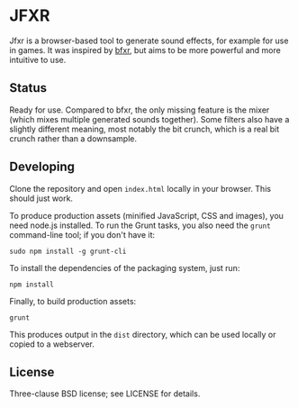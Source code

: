 JFXR
====

Jfxr is a browser-based tool to generate sound effects, for example for use in
games. It was inspired by [bfxr](http://www.bfxr.net/), but aims to be more
powerful and more intuitive to use.

Status
------

Ready for use. Compared to bfxr, the only missing feature is the mixer (which
mixes multiple generated sounds together). Some filters also have a slightly
different meaning, most notably the bit crunch, which is a real bit crunch
rather than a downsample.

Developing
----------

Clone the repository and open `index.html` locally in your browser. This should
just work.

To produce production assets (minified JavaScript, CSS and images), you need
node.js installed. To run the Grunt tasks, you also need the `grunt`
command-line tool; if you don't have it:

    sudo npm install -g grunt-cli

To install the dependencies of the packaging system, just run:

    npm install

Finally, to build production assets:

    grunt

This produces output in the `dist` directory, which can be used locally or
copied to a webserver.

License
-------

Three-clause BSD license; see LICENSE for details.
